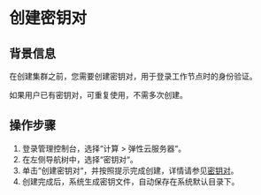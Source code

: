 # 创建密钥对<a name="cce_02_0101"></a>

## 背景信息<a name="zh-cn_topic_0045969216_section10587321231"></a>

在创建集群之前，您需要创建密钥对，用于登录工作节点时的身份验证。

如果用户已有密钥对，可重复使用，不需多次创建。

## 操作步骤<a name="zh-cn_topic_0045969216_section39473361038"></a>

1.  登录管理控制台，选择“计算  \>  弹性云服务器“。
2.  在左侧导航树中，选择“密钥对“。
3.  单击“创建密钥对“，并按照提示完成创建，详情请参见[密钥对](https://support.huaweicloud.com/usermanual-ecs/ecs_13_0200.html)。
4.  创建完成后，系统生成密钥文件，自动保存在系统默认目录下。

